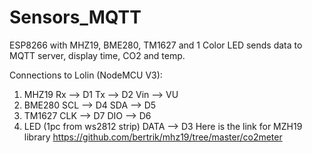 # Sensors_MQTT
ESP8266 with MHZ19, BME280, TM1627 and 1 Color LED sends data to MQTT server, display time, CO2 and temp.

Connections to Lolin (NodeMCU V3):
1. MHZ19
    Rx  --> D1
    Tx  --> D2
    Vin --> VU
2. BME280
    SCL --> D4
    SDA --> D5
3. TM1627
    CLK --> D7
    DIO --> D6
4. LED (1pc from ws2812 strip)
    DATA --> D3
Here is the link for MZH19 library
https://github.com/bertrik/mhz19/tree/master/co2meter
